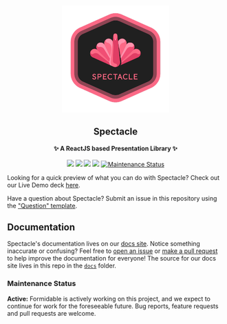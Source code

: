 <p align="center"><img src="https://raw.githubusercontent.com/FormidableLabs/spectacle/main/docs/src/assets/logo_spectacle.png" width=250></p>
<h2 align="center">Spectacle</h2>
<p align="center">
<strong>✨ A ReactJS based Presentation Library ✨</strong>
<br><br>
<a href="https://npmjs.com/package/spectacle"><img src="https://img.shields.io/npm/dm/spectacle.svg"></a>
<a href="https://npmjs.com/package/spectacle"><img src="https://img.shields.io/npm/v/spectacle.svg"></a>
<img src="http://img.badgesize.io/https://unpkg.com/spectacle/dist/spectacle.min.js?compression=gzip&label=gzip%20size">
<img src="http://img.badgesize.io/https://unpkg.com/spectacle/dist/spectacle.min.js?label=size">
<a href="https://github.com/FormidableLabs/spectacle#maintenance-status">
  <img alt="Maintenance Status" src="https://img.shields.io/badge/maintenance-active-green.svg" />
</a>
</p>

Looking for a quick preview of what you can do with Spectacle? Check out our Live Demo deck
[here](https://raw.githack.com/FormidableLabs/spectacle/main/examples/one-page.html).

Have a question about Spectacle? Submit an issue in this repository using the
["Question" template](https://github.com/FormidableLabs/spectacle/issues/new?template=question.md).

## Documentation

Spectacle's documentation lives on our [docs site](https://www.formidable.com/open-source/spectacle).
Notice something inaccurate or confusing? Feel free to [open an issue](https://github.com/FormidableLabs/spectacle/issues)
or [make a pull request](https://github.com/FormidableLabs/spectacle/pulls) to help improve the documentation for everyone!
The source for our docs site lives in this repo in the [`docs`](https://github.com/FormidableLabs/spectacle/blob/main/docs/README.md) folder.

### Maintenance Status

**Active:** Formidable is actively working on this project, and we expect to continue for work for the foreseeable future. Bug reports, feature requests and pull requests are welcome.
